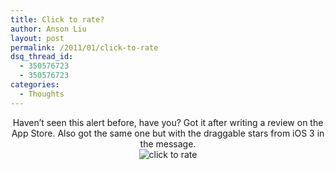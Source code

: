 ```yaml
---
title: Click to rate?
author: Anson Liu
layout: post
permalink: /2011/01/click-to-rate
dsq_thread_id:
  - 350576723
  - 350576723
categories:
  - Thoughts
---
```

<p style="text-align: center;">
  Haven&#8217;t seen this alert before, have you? Got it after writing a review on the App Store. Also got the same one but with the draggable stars from iOS 3 in the message.<br /> <img class="aligncenter size-full wp-image-429" title="clicktorate-appstore" src="https://i0.wp.com/apparentetch.com/wp-content/uploads/2011/01/clicktorate-appstore.png?resize=250%2C375" alt="click to rate" data-recalc-dims="1" />
</p>